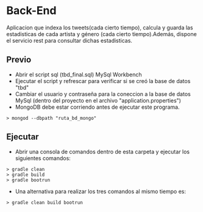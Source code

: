 # Back-End
Aplicacion que indexa los tweets(cada cierto tiempo), calcula y guarda las estadisticas de cada artista y género (cada cierto tiempo).Además, dispone el servicio rest para consultar dichas estadisticas.

## Previo 
* Abrir el script sql (tbd_final.sql) MySql Workbench
* Ejecutar el script y refrescar para verificar si se creó la base de datos "tbd"
* Cambiar el usuario y contraseña para la coneccion a la base de datos MySql (dentro del proyecto en el archivo "application.properties")
* MongoDB debe estar corriendo antes de ejecutar este programa.
```
> mongod --dbpath "ruta_bd_mongo"
```


## Ejecutar
* Abrir una consola de comandos dentro de esta carpeta y ejecutar los siguientes comandos:
```
> gradle clean
> gradle build
> gradle bootrun
```
* Una alternativa para realizar los tres comandos al mismo tiempo es:
```
> gradle clean build bootrun
```
